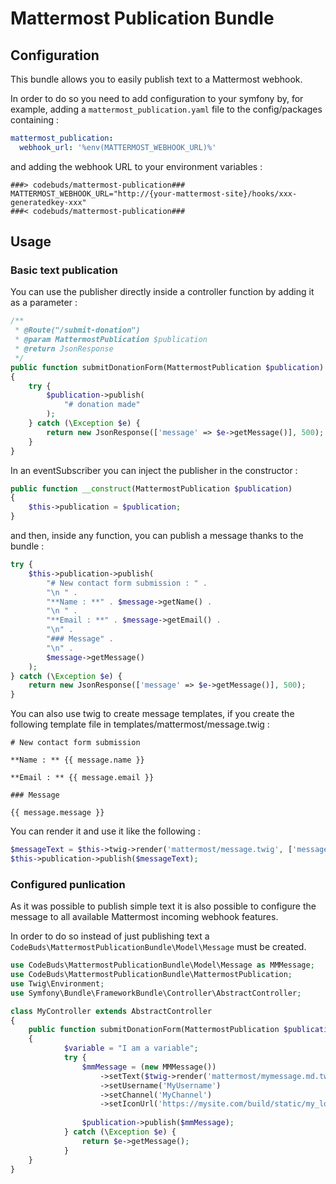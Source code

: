 # Mattermost Publication Bundle


## Configuration
This bundle allows you to easily publish text to a Mattermost webhook.

In order to do so you need to add configuration to your symfony by, for example, adding a `mattermost_publication.yaml` file to the config/packages containing :

```yaml
mattermost_publication:
  webhook_url: '%env(MATTERMOST_WEBHOOK_URL)%'
```

and adding the webhook URL to your environment variables :

```
###> codebuds/mattermost-publication###
MATTERMOST_WEBHOOK_URL="http://{your-mattermost-site}/hooks/xxx-generatedkey-xxx"
###< codebuds/mattermost-publication###
```

## Usage

### Basic text publication

You can use the publisher directly inside a controller function by adding it as a parameter : 

```php
/**
 * @Route("/submit-donation")
 * @param MattermostPublication $publication
 * @return JsonResponse
 */
public function submitDonationForm(MattermostPublication $publication)
{
    try {
        $publication->publish(
            "# donation made"
        );
    } catch (\Exception $e) {
        return new JsonResponse(['message' => $e->getMessage()], 500);
    }
}
```

In an eventSubscriber you can inject the publisher in the constructor :

```php
public function __construct(MattermostPublication $publication)
{
    $this->publication = $publication;
}
```

and then, inside any function, you can publish a message thanks to the bundle :

```php
try {
    $this->publication->publish(
        "# New contact form submission : " .
        "\n " .
        "**Name : **" . $message->getName() .
        "\n " .
        "**Email : **" . $message->getEmail() .
        "\n" .
        "### Message" .
        "\n" .
        $message->getMessage()
    );
} catch (\Exception $e) {
    return new JsonResponse(['message' => $e->getMessage()], 500);
}
```

You can also use twig to create message templates, if you create the following template file in templates/mattermost/message.twig :
```twig
# New contact form submission

**Name : ** {{ message.name }}

**Email : ** {{ message.email }}

### Message

{{ message.message }}
```

You can render it and use it like the following : 

```php
$messageText = $this->twig->render('mattermost/message.twig', ['message' => $message]);
$this->publication->publish($messageText);
```

### Configured punlication

As it was possible to publish simple text it is also possible to configure the message to all available Mattermost incoming webhook features.

In order to do so instead of just publishing text a `CodeBuds\MattermostPublicationBundle\Model\Message` must be created.

```php
use CodeBuds\MattermostPublicationBundle\Model\Message as MMMessage;
use CodeBuds\MattermostPublicationBundle\MattermostPublication;
use Twig\Environment;
use Symfony\Bundle\FrameworkBundle\Controller\AbstractController;

class MyController extends AbstractController
{
    public function submitDonationForm(MattermostPublication $publication, Environment $twig)
    {
            $variable = "I am a variable";
            try {
                $mmMessage = (new MMMessage())
                    ->setText($twig->render('mattermost/mymessage.md.twig', ['myVariable' => $variable]))
                    ->setUsername('MyUsername')
                    ->setChannel('MyChannel')
                    ->setIconUrl('https://mysite.com/build/static/my_logo.webp');
    
                $publication->publish($mmMessage);
            } catch (\Exception $e) {
                return $e->getMessage();
            }
    }
}
```